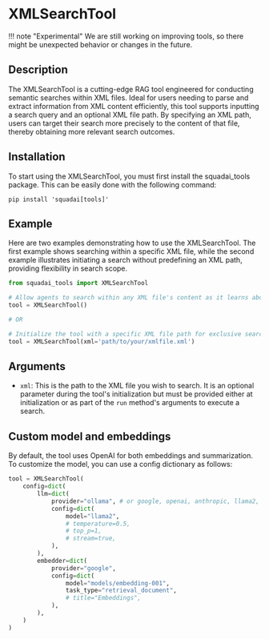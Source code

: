 # XMLSearchTool

!!! note "Experimental"
    We are still working on improving tools, so there might be unexpected behavior or changes in the future.

## Description
The XMLSearchTool is a cutting-edge RAG tool engineered for conducting semantic searches within XML files. Ideal for users needing to parse and extract information from XML content efficiently, this tool supports inputting a search query and an optional XML file path. By specifying an XML path, users can target their search more precisely to the content of that file, thereby obtaining more relevant search outcomes.

## Installation
To start using the XMLSearchTool, you must first install the squadai_tools package. This can be easily done with the following command:

```shell
pip install 'squadai[tools]'
```

## Example
Here are two examples demonstrating how to use the XMLSearchTool. The first example shows searching within a specific XML file, while the second example illustrates initiating a search without predefining an XML path, providing flexibility in search scope.

```python
from squadai_tools import XMLSearchTool

# Allow agents to search within any XML file's content as it learns about their paths during execution
tool = XMLSearchTool()

# OR

# Initialize the tool with a specific XML file path for exclusive search within that document
tool = XMLSearchTool(xml='path/to/your/xmlfile.xml')
```

## Arguments
- `xml`: This is the path to the XML file you wish to search. It is an optional parameter during the tool's initialization but must be provided either at initialization or as part of the `run` method's arguments to execute a search.

## Custom model and embeddings

By default, the tool uses OpenAI for both embeddings and summarization. To customize the model, you can use a config dictionary as follows:

```python
tool = XMLSearchTool(
    config=dict(
        llm=dict(
            provider="ollama", # or google, openai, anthropic, llama2, ...
            config=dict(
                model="llama2",
                # temperature=0.5,
                # top_p=1,
                # stream=true,
            ),
        ),
        embedder=dict(
            provider="google",
            config=dict(
                model="models/embedding-001",
                task_type="retrieval_document",
                # title="Embeddings",
            ),
        ),
    )
)
```

